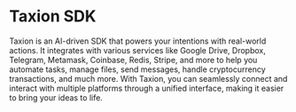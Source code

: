 # Taxion SDK

Taxion is an AI-driven SDK that powers your intentions with real-world actions. It integrates with various services like Google Drive, Dropbox, Telegram, Metamask, Coinbase, Redis, Stripe, and more to help you automate tasks, manage files, send messages, handle cryptocurrency transactions, and much more. With Taxion, you can seamlessly connect and interact with multiple platforms through a unified interface, making it easier to bring your ideas to life.
